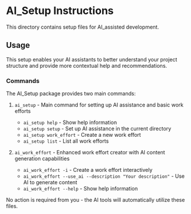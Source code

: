 # AI_Setup Instructions

This directory contains setup files for AI_assisted development.

## Usage

This setup enables your AI assistants to better understand your project structure
and provide more contextual help and recommendations.

### Commands

The AI_Setup package provides two main commands:

1. `ai_setup` - Main command for setting up AI assistance and basic work efforts
   - `ai_setup help` - Show help information
   - `ai_setup setup` - Set up AI assistance in the current directory
   - `ai_setup work_effort` - Create a new work effort
   - `ai_setup list` - List all work efforts

2. `ai_work_effort` - Enhanced work effort creator with AI content generation capabilities
   - `ai_work_effort -i` - Create a work effort interactively
   - `ai_work_effort --use_ai --description "Your description"` - Use AI to generate content
   - `ai_work_effort --help` - Show help information

No action is required from you - the AI tools will automatically utilize these files.
